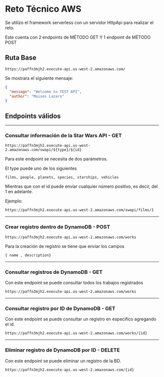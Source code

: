<!--
title: 'AWS Simple HTTP Endpoint example in NodeJS'
description: 'This template demonstrates how to make a simple HTTP API with Node.js running on AWS Lambda and API Gateway using the Serverless Framework.'
layout: Doc
framework: v3
platform: AWS
language: nodeJS
authorLink: 'https://github.com/serverless'
authorName: 'Serverless, inc.'
authorAvatar: 'https://avatars1.githubusercontent.com/u/13742415?s=200&v=4'
-->

# Reto Técnico AWS

Se utilizo el framework serverless con un servidor HttpApi para realizar el reto.

Este cuenta con 2 endpoints de MÉTODO GET Y 1 endpoint de MÉTODO POST

## Ruta Base

```
https://paffn3mjh2.execute-api.us-west-2.amazonaws.com/
```

Se mostrara el siguiente mensaje:

```json
{
  "message": "Welcome to TEST API",
  "author": "Moises Lazaro"
}
```

## Endpoints válidos

---

### Consultar información de la Star Wars API - GET

```
https://paffn3mjh2.execute-api.us-west-2.amazonaws.com/swapi/${type}/${id}
```

Para este endpoint se necesita de dos parámetros.

El type puede uno de los siguientes

```
films, people, planets, species, starships, vehicles
```

Mientras que con el id puede enviar cualquier número positivo, es decir, del 1 en adelante.

Ejemplo:

```
https://paffn3mjh2.execute-api.us-west-2.amazonaws.com/swapi/films/1
```

---

### Crear registro dentro de DynamoDB - POST

```
https://paffn3mjh2.execute-api.us-west-2.amazonaws.com/works
```

Para la creación de registro se tiene que enviar los campos

```
{ name , description}
```

---

### Consultar registros de DynamoDB - GET

Con este endpoint se puede consultar todos los trabajos registrados

```
https://paffn3mjh2.execute-api.us-west-2.amazonaws.com/works
```

---

### Consultar registro por ID de DynamoDB - GET

Con este endpoint se puede consultar un registro en especifico agregando el id.

```
https://paffn3mjh2.execute-api.us-west-2.amazonaws.com/works/{id}
```

---

### Eliminar registro de DynamoDB por ID - DELETE

Con este endpoint se puede eliminar un registro de la BD.

```
https://paffn3mjh2.execute-api.us-west-2.amazonaws.com/{id}
```
